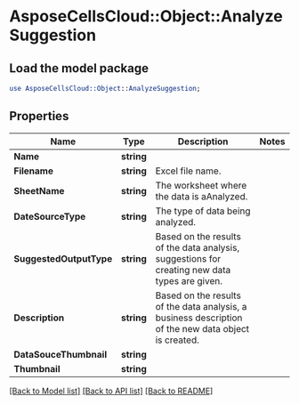 # AsposeCellsCloud::Object::AnalyzeSuggestion 

## Load the model package
```perl
use AsposeCellsCloud::Object::AnalyzeSuggestion;
```

## Properties
Name | Type | Description | Notes
------------ | ------------- | ------------- | -------------
**Name** | **string** |  |
**Filename** | **string** | Excel file name. |
**SheetName** | **string** | The worksheet where the data is aAnalyzed. |
**DateSourceType** | **string** | The type of data being analyzed. |
**SuggestedOutputType** | **string** | Based on the results of the data analysis, suggestions for creating new data types are given. |
**Description** | **string** | Based on the results of the data analysis, a business description of the new data object is created. |
**DataSouceThumbnail** | **string** |  |
**Thumbnail** | **string** |  |  

[[Back to Model list]](../README.md#documentation-for-models) [[Back to API list]](../README.md#documentation-for-api-endpoints) [[Back to README]](../README.md)

